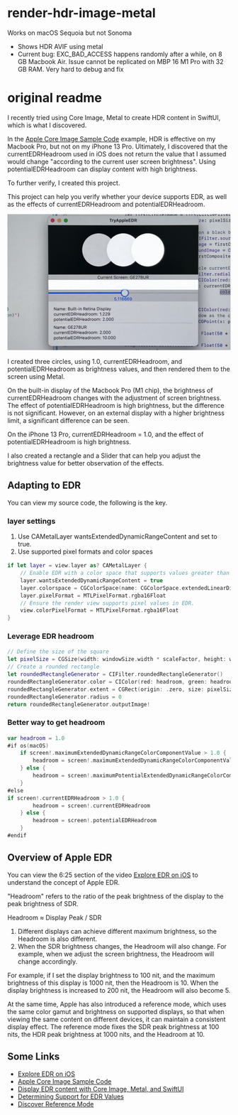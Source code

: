 # render-hdr-image-metal

Works on macOS Sequoia but not Sonoma

-  Shows HDR AVIF using metal
-  Current bug: EXC_BAD_ACCESS happens randomly after a while, on 8 GB Macbook Air. Issue cannot be replicated on MBP 16 M1 Pro with 32 GB RAM. Very hard to debug and fix

# original readme

I recently tried using Core Image, Metal to create HDR content in SwiftUI, which is what I discovered.

In the [Apple Core Image Sample Code](https://developer.apple.com/documentation/coreimage/generating_an_animation_with_a_core_image_render_destination) example, HDR is effective on my Macbook Pro, but not on my iPhone 13 Pro. Ultimately, I discovered that the currentEDRHeadroom used in iOS does not return the value that I assumed would change "according to the current user screen brightness". Using potentialEDRHeadroom can display content with high brightness.

To further verify, I created this project.

This project can help you verify whether your device supports EDR, as well as the effects of currentEDRHeadroom and potentialEDRHeadroom.

![TryAppleEDR](./images/TryAppleEDR.jpg)

I created three circles, using 1.0, currentEDRHeadroom, and potentialEDRHeadroom as brightness values, and then rendered them to the screen using Metal.

On the built-in display of the Macbook Pro (M1 chip), the brightness of currentEDRHeadroom changes with the adjustment of screen brightness. The effect of potentialEDRHeadroom is high brightness, but the difference is not significant. However, on an external display with a higher brightness limit, a significant difference can be seen.

On the iPhone 13 Pro, currentEDRHeadroom = 1.0, and the effect of potentialEDRHeadroom is high brightness.

I also created a rectangle and a Slider that can help you adjust the brightness value for better observation of the effects.

## Adapting to EDR

You can view my source code, the following is the key.

### layer settings

1. Use CAMetalLayer wantsExtendedDynamicRangeContent and set to true.
2. Use supported pixel formats and color spaces

```swift
if let layer = view.layer as? CAMetalLayer {
    // Enable EDR with a color space that supports values greater than SDR.
    layer.wantsExtendedDynamicRangeContent = true
    layer.colorspace = CGColorSpace(name: CGColorSpace.extendedLinearDisplayP3)
    layer.pixelFormat = MTLPixelFormat.rgba16Float
    // Ensure the render view supports pixel values in EDR.
    view.colorPixelFormat = MTLPixelFormat.rgba16Float
}
```

### Leverage EDR headroom

```swift
// Define the size of the square
let pixelSize = CGSize(width: windowSize.width * scaleFactor, height: windowSize.height * scaleFactor)
// Create a rounded rectangle
let roundedRectangleGenerator = CIFilter.roundedRectangleGenerator()
roundedRectangleGenerator.color = CIColor(red: headroom, green: headroom, blue: headroom, colorSpace: CGColorSpace(name: CGColorSpace.extendedLinearDisplayP3)!)!
roundedRectangleGenerator.extent = CGRect(origin: .zero, size: pixelSize)
roundedRectangleGenerator.radius = 0
return roundedRectangleGenerator.outputImage!
```

### Better way to get headroom

```swift
var headroom = 1.0
#if os(macOS)
    if screen!.maximumExtendedDynamicRangeColorComponentValue > 1.0 {
        headroom = screen!.maximumExtendedDynamicRangeColorComponentValue
    } else {
        headroom = screen!.maximumPotentialExtendedDynamicRangeColorComponentValue
    }
#else
if screen!.currentEDRHeadroom > 1.0 {
        headroom = screen!.currentEDRHeadroom
    } else {
        headroom = screen!.potentialEDRHeadroom
    }
#endif
```

## Overview of Apple EDR

You can view the 6:25 section of the video [Explore EDR on iOS](https://developer.apple.com/videos/play/wwdc2022/10113/) to understand the concept of Apple EDR.

"Headroom" refers to the ratio of the peak brightness of the display to the peak brightness of SDR.

Headroom ≈ Display Peak / SDR

1. Different displays can achieve different maximum brightness, so the Headroom is also different.
2. When the SDR brightness changes, the Headroom will also change. For example, when we adjust the screen brightness, the Headroom will change accordingly.

For example, if I set the display brightness to 100 nit, and the maximum brightness of this display is 1000 nit, then the Headroom is 10. When the display brightness is increased to 200 nit, the Headroom will also become 5.

At the same time, Apple has also introduced a reference mode, which uses the same color gamut and brightness on supported displays, so that when viewing the same content on different devices, it can maintain a consistent display effect. The reference mode fixes the SDR peak brightness at 100 nits, the HDR peak brightness at 1000 nits, and the Headroom at 10.

## Some Links

- [Explore EDR on iOS](https://developer.apple.com/videos/play/wwdc2022/10113/)
- [Apple Core Image Sample Code](https://developer.apple.com/documentation/coreimage/generating_an_animation_with_a_core_image_render_destination)
- [Display EDR content with Core Image, Metal, and SwiftUI](https://developer.apple.com/videos/play/wwdc2022/10114/)
- [Determining Support for EDR Values](https://developer.apple.com/documentation/metal/hdr_content/determining_support_for_edr_values)
- [Discover Reference Mode](https://developer.apple.com/videos/play/tech-talks/110337/)
